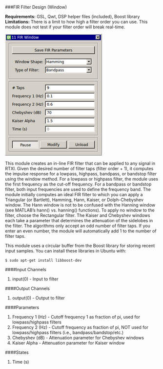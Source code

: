 ###FIR Filter Design (Window)

**Requirements:** GSL, Qwt, DSP helper files (included), Boost library  
**Limitations:** There is a limit to how high a filter order you can use. This module does not test if your filter order will break real-time.  

![FIR Window GUI](fir-window.png)

<!--start-->
This module creates an in-line FIR filter that can be applied to any signal in RTXI. Given the desired number of filter taps (filter order + 1), it computes the impulse response for a lowpass, highpass, bandpass, or bandstop filter using the window method. For a lowpass or highpass filter, the module uses the first frequency as the cut-off frequency. For a bandpass or bandstop filter, both input frequencies are used to define the frequency band. The module initially computes an ideal FIR filter to which you can apply a Triangular (or Bartlett), Hamming, Hann, Kaiser, or Dolph-Chebyshev window. The Hann window is not to be confused with the Hanning window (see MATLAB’s hann() vs. hanning() functions). To apply no window to the filter, choose the Rectangular filter. The Kaiser and Chebyshev windows each take a parameter that determines the attenuation of the sidelobes in the filter. The algorithms only accept an odd number of filter taps. If you enter an even number, the module will automatically add 1 to the number of filter taps.
<!--end-->

This module uses a circular buffer from the Boost library for storing recent input samples. You can install these libraries in Ubuntu with:

````
$ sudo apt-get install libboost-dev
````

####Input Channels
1. input(0) - Input to filter

####Output Channels
1. output(0) - Output to filter

####Parameters
1. Frequency 1 (Hz) - Cutoff frequency 1 as fraction of pi, used for lowpass/highpass filters
2. Frequency 2 (Hz) - Cutoff frequency as fraction of pi, NOT used for lowpass/highpass filters (i.e., bandpass/bandstop/etc.)
3. Chebyshev (dB) - Attenuation parameter for Chebyshev windows
4. Kaiser Alpha - Attenuation parameter for Kaiser window

####States
1. Time (s)
